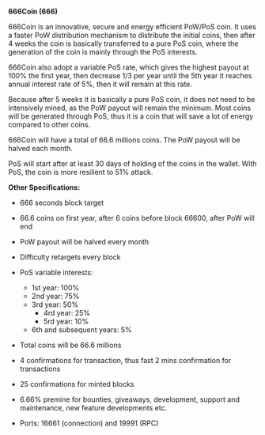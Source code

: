 **666Coin (666)**

666Coin is an innovative, secure and energy efficient PoW/PoS coin. It uses a faster PoW distribution mechanism to distribute the initial coins, then after 4 weeks the coin is basically transferred to a pure PoS coin, where the generation of the coin is mainly through the PoS interests.

666Coin also adopt a variable PoS rate, which gives the highest payout at 100% the first year, then decrease 1/3 per year until the 5th year it reaches annual interest rate of 5%, then it will remain at this rate.

Because after 5 weeks it is basically a pure PoS coin, it does not need to be intensively mined, as the PoW payout will remain the minimum. Most coins will be generated through PoS, thus it is a coin that will save a lot of energy compared to other coins.

666Coin will have a total of 66.6 millions coins. The PoW payout will be halved each month.

PoS will start after at least 30 days of holding of the coins in the wallet. With PoS, the coin is more resilient to 51% attack. 

**Other Specifications:**

- 666 seconds block target
- 66.6 coins on first year, after 6 coins before block 66600, after PoW will end
- PoW payout will be halved every month
- Difficulty retargets every block 
- PoS variable interests:
	- 1st year: 100%
	- 2nd year: 75%
	- 3rd year: 50%
        - 4rd year: 25%
        - 5rd year: 10%
	- 6th and subsequent years: 5%
- Total coins will be 66.6 millions
- 4 confirmations for transaction, thus fast 2 mins confirmation for transactions
- 25 confirmations for minted blocks
- 6.66% premine for bounties, giveaways, development, support and maintenance, new feature developments etc.

- Ports: 16661 (connection) and 19991 (RPC)
